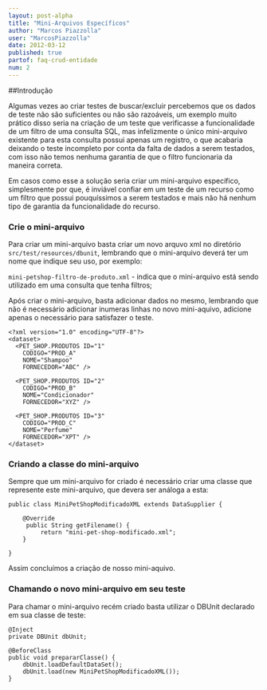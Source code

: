 ```yaml
---
layout: post-alpha
title: "Mini-Arquivos Específicos"
author: "Marcos Piazzolla"
user: "MarcosPiazzolla"
date: 2012-03-12
published: true 
partof: faq-crud-entidade
num: 2
---
```


##Introdução

Algumas vezes ao criar testes de buscar/excluir percebemos que os dados de teste não são suficientes
ou não são razoáveis, um exemplo muito prático disso seria na criação de um teste que verificasse a 
funcionalidade de um filtro de uma consulta SQL, mas infelizmente o único mini-arquivo existente para
esta consulta possui apenas um registro, o que acabaria deixando o teste incompleto por conta da falta
de dados a serem testados, com isso não temos nenhuma garantia de que o filtro funcionaria da maneira
correta.

Em casos como esse a solução seria criar um mini-arquivo específico, simplesmente por que, é inviável 
confiar em um teste de um recurso como um filtro que possui pouquíssimos a serem testados e mais
não há nenhum tipo de garantia da funcionalidade do recurso. 

### Crie o mini-arquivo

Para criar um mini-arquivo basta criar um  novo arquvo xml no diretório `src/test/resources/dbunit`, 
lembrando que o mini-arquivo deverá ter um nome que indique seu uso, por exemplo:

`mini-petshop-filtro-de-produto.xml` - indica que o mini-arquivo está sendo utilizado em uma
consulta que tenha filtros;

Após criar o mini-arquivo, basta adicionar dados no mesmo, lembrando que não é necessário adicionar inumeras
linhas no novo mini-aquivo, adicione apenas o necessário para satisfazer o teste.

    <?xml version="1.0" encoding="UTF-8"?>
    <dataset>
      <PET_SHOP.PRODUTOS ID="1"
        CODIGO="PROD_A" 
        NOME="Shampoo" 
        FORNECEDOR="ABC" />
      
      <PET_SHOP.PRODUTOS ID="2" 
        CODIGO="PROD_B" 
        NOME="Condicionador" 
        FORNECEDOR="XYZ" />

      <PET_SHOP.PRODUTOS ID="3" 
        CODIGO="PROD_C" 
        NOME="Perfume" 
        FORNECEDOR="XPT" />
    </dataset>

### Criando a classe do mini-arquivo

Sempre que um mini-arquivo for criado é necessário criar uma classe que represente este 
mini-arquivo, que devera ser análoga a esta:

    public class MiniPetShopModificadoXML extends DataSupplier {

        @Override
         public String getFilename() {
             return "mini-pet-shop-modificado.xml";
        }

    }
    
Assim concluímos a criação de nosso mini-aquivo.

### Chamando o novo mini-arquivo em seu teste

Para chamar o mini-arquivo recém criado basta utilizar o DBUnit declarado em sua classe de teste:

    @Inject
    private DBUnit dbUnit;

    @BeforeClass
    public void prepararClasse() {
        dbUnit.loadDefaultDataSet();
        dbUnit.load(new MiniPetShopModificadoXML());
    }
		